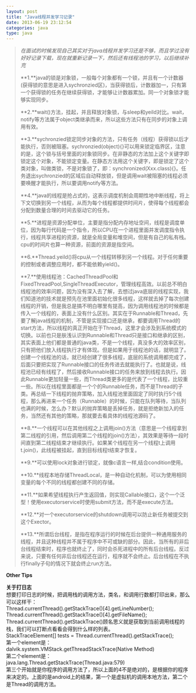 ```yaml
---
layout: post
title: "Java线程并发学习记录"
date: 2013-06-19 23:12:54
categories: java
type: java
---
```


>_在面试的时候发现自己其实对于java线程并发学习还是不够，而且学过没有好好记录下载，现在就重新记录一下，然后还有线程池的学习，以后继续补充_
>
>**1\.**java的锁是对象锁，一般每个对象都有一个锁，并且有一个计数器(获得锁的意思是进入sychronzied区)，当获得锁后，计数器加一，只有第一个获得锁的任务在继续获得锁，才能够让计数器累加。同一个对象锁才能够实现同步。  
>
>**2\.**wait()方法，挂起，并且释放对象锁，与sleep和yeild对比。wait，notify等方法属于object类继承而来，所以这些方法只有在同步的对象上调用有效。  
>
>**3\.**sychronzied锁定同步对象的方法，只有任务（线程）获得锁以后才能执行，否则被阻塞。sychronzied(object){}可以用来锁定临界区，注意的是，这个锁与括号里面的对象锁同步。在非静态的方法加上这个关键字即锁定这个对象，不能锁定变量。在静态方法用这个关键字，即是锁定了这个类对象，叫做类锁，不是对象锁了，即：synchronized(Xxx.class){}。任务退出sychronzied的区域后自动释放锁，但是调用wait被阻塞的线程必须要唤醒才能执行，所以要调用notify等方法。  
>
>**4\.**java的线程是抢占式的，这表示调度机制会周期性地中断线程，将上下文切换到另一个线程，从而为每个线程都提供时间片，使得每个线程都会分配到数量合理的时间去驱动它的任务。  
>
>**5\.**进程是资源分配单位，主要是指分配内存地址空间，线程是调度单位，因为每行代码是一个指令，所以CPU在一个进程里面并发调度指令执行，线程共享进程的资源，就是全局变量和堆空间，但是有自己的私有栈。cpu的时间片也算一种资源，前面的资源是指空间。  
>
>**6\.**Thread.yeild()将cpu从一个线程转移到另一个线程。对于任何重要的控制或者调整应用时，都不能依赖yield()。  
>
>**7\.**使用线程池：CachedThreadPool和FixedThreadPool,SingleThreadExecutor，管理线程高效。以前总不明白线程池的效率问题，因为没有深入去了解，去想过java底层的线程实现，我们知道池的技术就是预先在池里面初始化很多线程，这样就去掉了每次创建线程的开销，但是我总是搞不明白哪里有提高，因为调用线程池的时候都是传入一个线程的，表面上没有什么区别。其实在于Runnable和Thread，先要了解java线程的机制，不管是实现接口还是继承，都要调用Thread的start方法，所以线程的真正开始在于Thread，这里才会涉及到系统模式的切换。以前也只是肤浅认识到Runnable和Thread只是接口和继承的区别，其实表面上他们都是普通的java类，不是一个线程，真没多大的效率区别，只有把他们放入线程执行才有体现。但是如果用于线程池的话，就明显了。创建一个线程池的话，就已经创建了很多线程，底层的系统调用都完成了，后面只要把实现了Runnable接口的任务传进去就能执行了。也就是说，线程池已经有线程了，然后接收Runnable接口的任务来放到线程去执行。因此Runnable更加轻量一些，而Thread类更多的是代表了一个线程，比较重一些。所以在线程里面都是一个个的Runnable任务，而不是Thread的子类。再总结一下线程的抛弃策略，加入线程池里面固定了同时执行5个线程，那么再进来一个任务（Runnable）的时候，只能在队列等待，当队列也满的时候，怎么办？默认的抛弃策略是丢掉任务，就是拒绝新加入的任务，当然还有其他的策略，那就要去看具体的线程池源码了。
>
>**8\.**一个线程可以在其他线程之上调用join()方法（意思是一个线程拿到第二线程的引用，然后调用第二个线程的join()方法），其效果是等待一段时间直到第二线程结束才继续执行。如果某个线程在另一个线程t上调用t.join()，此线程被挂起，直到目标线程t结束才恢复。  
>
>**9\.**可以使用lock对象进行锁定，就像c语言一样,结合condition使用。  
>
>**10\.**线程本地存储ThreadLocal，是一种自动化机制，可以为使用相同变量的每个不同的线程都创建不同的存储。  
>
>**11\.**如果希望线程执行产生返回值，则实现Callable接口，这个一个泛型！使用executorservice时使用submit方法，而不是execute方法。  
>
>**12\.**对一个executorservice的shutdown调用可以防止新任务被提交到这个Exector。  
>
>**13\.**所谓后台线程，是指在程序运行的时候在后台提供一种通用服务的线程，并且这种线程并不属于程序中不可或缺的部分。因此，当所有的非后台线程结束时，程序也就终止了，同时会杀死进程中的所有后台线程。反过来说，只要有任何非后台线程还在运行，程序就不会终止。后台线程在不执行finally子句的情况下就会终止run方法。  
>


**Other Tips**  

**关于打日志**  
想要打印日志的时候，把调用栈的调用方法，类名，和调用行数都打印出来，那么可以这样干：  
Thread.currentThread().getStackTrace()[4].getLineNumber();  
Thread.currentThread().getStackTrace()[4].getFileName();  
Thread.currentThread().getStackTrace()顾名思义就是获取到当前调用线程的栈，我们可以打断点看看会得到什么样的列表。  
StackTraceElement[] tests = Thread.currentThread().getStackTrace();  
第一个element是：  
dalvik.system.VMStack.getThreadStackTrace(Native Method)  
第二个element是：  
java.lang.Thread.getStackTrace(Thread.java:579)  
第三个开始就是你程序的调用方法了，所以上面的4不是绝对的，是根据你的程序来决定的。上面的是android上的结果，第一个是虚拟机的调用本地方法，第二个是Thread的调用方法。